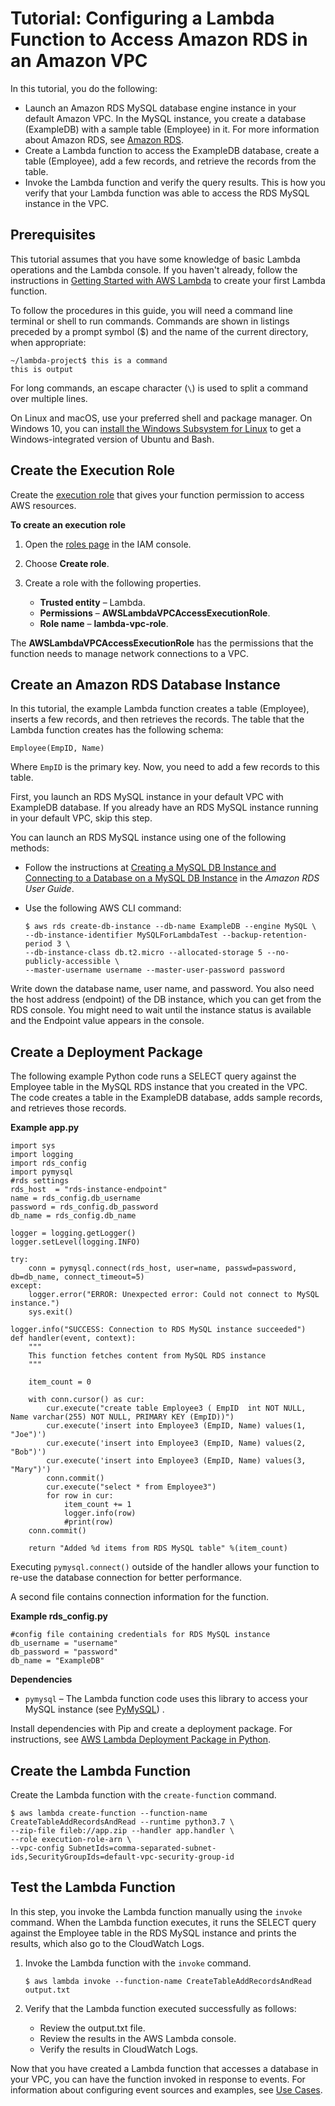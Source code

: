 # Tutorial: Configuring a Lambda Function to Access Amazon RDS in an Amazon VPC<a name="vpc-rds"></a>

In this tutorial, you do the following:
+ Launch an Amazon RDS MySQL database engine instance in your default Amazon VPC\. In the MySQL instance, you create a database \(ExampleDB\) with a sample table \(Employee\) in it\. For more information about Amazon RDS, see [Amazon RDS](https://aws.amazon.com/rds)\.
+ Create a Lambda function to access the ExampleDB database, create a table \(Employee\), add a few records, and retrieve the records from the table\.
+ Invoke the Lambda function and verify the query results\. This is how you verify that your Lambda function was able to access the RDS MySQL instance in the VPC\.

## Prerequisites<a name="vpc-rds-prereqs"></a>

This tutorial assumes that you have some knowledge of basic Lambda operations and the Lambda console\. If you haven't already, follow the instructions in [Getting Started with AWS Lambda](getting-started.md) to create your first Lambda function\.

To follow the procedures in this guide, you will need a command line terminal or shell to run commands\. Commands are shown in listings preceded by a prompt symbol \($\) and the name of the current directory, when appropriate:

```
~/lambda-project$ this is a command
this is output
```

For long commands, an escape character \(`\`\) is used to split a command over multiple lines\.

On Linux and macOS, use your preferred shell and package manager\. On Windows 10, you can [install the Windows Subsystem for Linux](https://docs.microsoft.com/en-us/windows/wsl/install-win10) to get a Windows\-integrated version of Ubuntu and Bash\.

## Create the Execution Role<a name="vpc-rds-create-iam-role"></a>

Create the [execution role](lambda-intro-execution-role.md) that gives your function permission to access AWS resources\.

**To create an execution role**

1. Open the [roles page](https://console.aws.amazon.com/iam/home#/roles) in the IAM console\.

1. Choose **Create role**\.

1. Create a role with the following properties\.
   + **Trusted entity** – Lambda\.
   + **Permissions** – **AWSLambdaVPCAccessExecutionRole**\.
   + **Role name** – **lambda\-vpc\-role**\.

The **AWSLambdaVPCAccessExecutionRole** has the permissions that the function needs to manage network connections to a VPC\.

## Create an Amazon RDS Database Instance<a name="vpc-rds-create-rds-mysql"></a>

In this tutorial, the example Lambda function creates a table \(Employee\), inserts a few records, and then retrieves the records\. The table that the Lambda function creates has the following schema:

```
Employee(EmpID, Name)
```

Where `EmpID` is the primary key\. Now, you need to add a few records to this table\.

First, you launch an RDS MySQL instance in your default VPC with ExampleDB database\. If you already have an RDS MySQL instance running in your default VPC, skip this step\.

You can launch an RDS MySQL instance using one of the following methods:
+ Follow the instructions at [Creating a MySQL DB Instance and Connecting to a Database on a MySQL DB Instance](https://docs.aws.amazon.com/AmazonRDS/latest/UserGuide/CHAP_GettingStarted.CreatingConnecting.MySQL.html) in the *Amazon RDS User Guide*\.
+ Use the following AWS CLI command:

  ```
  $ aws rds create-db-instance --db-name ExampleDB --engine MySQL \
  --db-instance-identifier MySQLForLambdaTest --backup-retention-period 3 \
  --db-instance-class db.t2.micro --allocated-storage 5 --no-publicly-accessible \
  --master-username username --master-user-password password
  ```

Write down the database name, user name, and password\. You also need the host address \(endpoint\) of the DB instance, which you can get from the RDS console\. You might need to wait until the instance status is available and the Endpoint value appears in the console\.

## Create a Deployment Package<a name="vpc-rds-deployment-pkg"></a>

The following example Python code runs a SELECT query against the Employee table in the MySQL RDS instance that you created in the VPC\. The code creates a table in the ExampleDB database, adds sample records, and retrieves those records\. 

**Example app\.py**  

```
import sys
import logging
import rds_config
import pymysql
#rds settings
rds_host  = "rds-instance-endpoint"
name = rds_config.db_username
password = rds_config.db_password
db_name = rds_config.db_name

logger = logging.getLogger()
logger.setLevel(logging.INFO)

try:
    conn = pymysql.connect(rds_host, user=name, passwd=password, db=db_name, connect_timeout=5)
except:
    logger.error("ERROR: Unexpected error: Could not connect to MySQL instance.")
    sys.exit()

logger.info("SUCCESS: Connection to RDS MySQL instance succeeded")
def handler(event, context):
    """
    This function fetches content from MySQL RDS instance
    """

    item_count = 0

    with conn.cursor() as cur:
        cur.execute("create table Employee3 ( EmpID  int NOT NULL, Name varchar(255) NOT NULL, PRIMARY KEY (EmpID))")  
        cur.execute('insert into Employee3 (EmpID, Name) values(1, "Joe")')
        cur.execute('insert into Employee3 (EmpID, Name) values(2, "Bob")')
        cur.execute('insert into Employee3 (EmpID, Name) values(3, "Mary")')
        conn.commit()
        cur.execute("select * from Employee3")
        for row in cur:
            item_count += 1
            logger.info(row)
            #print(row)
    conn.commit()

    return "Added %d items from RDS MySQL table" %(item_count)
```

Executing `pymysql.connect()` outside of the handler allows your function to re\-use the database connection for better performance\.

A second file contains connection information for the function\.

**Example rds\_config\.py**  

```
#config file containing credentials for RDS MySQL instance
db_username = "username"
db_password = "password"
db_name = "ExampleDB"
```

**Dependencies**
+ `pymysql` – The Lambda function code uses this library to access your MySQL instance \(see [PyMySQL](https://pypi.python.org/pypi/PyMySQL)\) \.

Install dependencies with Pip and create a deployment package\. For instructions, see [AWS Lambda Deployment Package in Python](lambda-python-how-to-create-deployment-package.md)\.

## Create the Lambda Function<a name="vpc-rds-upload-deployment-pkg"></a>

Create the Lambda function with the `create-function` command\.

```
$ aws lambda create-function --function-name  CreateTableAddRecordsAndRead --runtime python3.7 \
--zip-file fileb://app.zip --handler app.handler \
--role execution-role-arn \
--vpc-config SubnetIds=comma-separated-subnet-ids,SecurityGroupIds=default-vpc-security-group-id
```

## Test the Lambda Function<a name="vpc-rds-invoke-lambda-function"></a>

In this step, you invoke the Lambda function manually using the `invoke` command\. When the Lambda function executes, it runs the SELECT query against the Employee table in the RDS MySQL instance and prints the results, which also go to the CloudWatch Logs\.

1. Invoke the Lambda function with the `invoke` command\. 

   ```
   $ aws lambda invoke --function-name CreateTableAddRecordsAndRead output.txt
   ```

1. Verify that the Lambda function executed successfully as follows:
   + Review the output\.txt file\.
   + Review the results in the AWS Lambda console\.
   + Verify the results in CloudWatch Logs\.

Now that you have created a Lambda function that accesses a database in your VPC, you can have the function invoked in response to events\. For information about configuring event sources and examples, see [Use Cases](use-cases.md)\.